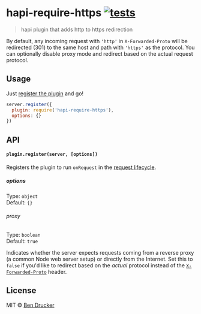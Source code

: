 hapi-require-https [![tests](https://github.com/bendrucker/hapi-require-https/workflows/tests/badge.svg)](https://github.com/bendrucker/hapi-require-https/actions?query=workflow%3Atests)
==================

> hapi plugin that adds http to https redirection

By default, any incoming request with `'http'` in `X-Forwarded-Proto` will be redirected (301) to the same host and path with `'https'` as the protocol. You can optionally disable proxy mode and redirect based on the actual request protocol.

## Usage

Just [register the plugin](https://hapi.dev/api/#-await-serverregisterplugins-options) and go!

```js
server.register({
  plugin: require('hapi-require-https'),
  options: {}
})
```

## API

#### `plugin.register(server, [options])`

Registers the plugin to run `onRequest` in the [request lifecycle](https://hapi.dev/api/#request-lifecycle). 

##### options

Type: `object`  
Default: `{}`

###### proxy

Type: `boolean`  
Default: `true`

Indicates whether the server expects requests coming from a reverse proxy (a common Node web server setup) or directly from the Internet. Set this to `false` if you'd like to redirect based on the *actual* protocol instead of the [`X-Forwarded-Proto`](https://en.wikipedia.org/wiki/List_of_HTTP_header_fields#Common_non-standard_response_fields) header.

## License

MIT © [Ben Drucker](http://bendrucker.me)
